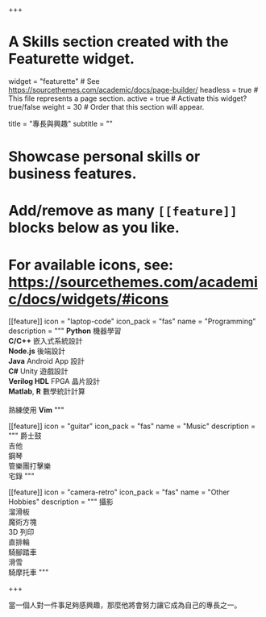 +++
# A Skills section created with the Featurette widget.
widget = "featurette"  # See https://sourcethemes.com/academic/docs/page-builder/
headless = true  # This file represents a page section.
active = true  # Activate this widget? true/false
weight = 30  # Order that this section will appear.

title = "專長與興趣"
subtitle = ""

# Showcase personal skills or business features.
# 
# Add/remove as many `[[feature]]` blocks below as you like.
# 
# For available icons, see: https://sourcethemes.com/academic/docs/widgets/#icons

[[feature]]
  icon = "laptop-code"
  icon_pack = "fas"
  name = "Programming"
  description = """
  **Python** 機器學習 <br>
  **C/C++** 嵌入式系統設計 <br>
  **Node.js** 後端設計 <br>
  **Java** Android App 設計 <br>
  **C#** Unity 遊戲設計 <br>
  **Verilog HDL** FPGA 晶片設計 <br>
  **Matlab**, **R** 數學統計計算 <br><br>
  熟練使用 **Vim**
  """
  
[[feature]]
  icon = "guitar"
  icon_pack = "fas"
  name = "Music"
  description = """
  爵士鼓 <br>
  吉他 <br>
  鋼琴 <br>
  管樂團打擊樂 <br>
  宅錄
  """

[[feature]]
  icon = "camera-retro"
  icon_pack = "fas"
  name = "Other Hobbies"
  description = """
  攝影 <br>
  溜滑板 <br>
  魔術方塊 <br>
  3D 列印 <br>
  直排輪 <br>
  騎腳踏車 <br>
  滑雪 <br>
  騎摩托車
  """

+++

當一個人對一件事足夠感興趣，那麼他將會努力讓它成為自己的專長之一。
